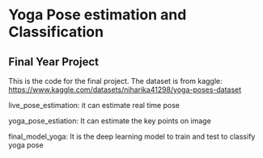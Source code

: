 # Yoga Pose estimation and Classification
## Final Year Project

This is the code for the final project. 
The dataset is from kaggle: https://www.kaggle.com/datasets/niharika41298/yoga-poses-dataset

live_pose_estimation: it can estimate real time pose

yoga_pose_estiation: It can estimate the key points on image

final_model_yoga: It is the deep learning model to train and test to classify yoga pose
